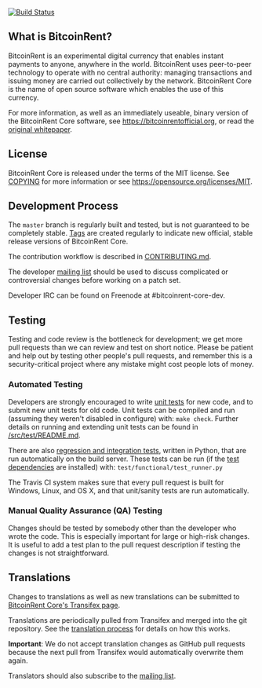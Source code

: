 [![Build Status](https://travis-ci.org/bitcoin/bitcoin.svg?branch=master)](https://travis-ci.org/bitcoin/bitcoin)





What is BitcoinRent?
----------------


BitcoinRent is an experimental digital currency that enables instant payments to
 anyone, anywhere in the world. BitcoinRent uses peer-to-peer technology to operate
 with no central authority: managing transactions and issuing money are carried
out collectively by the network. BitcoinRent Core is the name of open source
software which enables the use of this currency.

For more information, as well as an immediately useable, binary version of
the BitcoinRent Core software, see https://bitcoinrentofficial.org, or read the
[original whitepaper](https://bitcoinrentcore.org/bitcoinrent.pdf).

License
-------

BitcoinRent Core is released under the terms of the MIT license. See [COPYING](COPYING) for more
information or see https://opensource.org/licenses/MIT.

Development Process
-------------------

The `master` branch is regularly built and tested, but is not guaranteed to be
completely stable. [Tags](https://github.com/bitcoinrent/bitcoinrent/tags) are created
regularly to indicate new official, stable release versions of BitcoinRent Core.

The contribution workflow is described in [CONTRIBUTING.md](CONTRIBUTING.md).

The developer [mailing list](https://lists.linuxfoundation.org/mailman/listinfo/bitcoinrent-dev)
should be used to discuss complicated or controversial changes before working
on a patch set.

Developer IRC can be found on Freenode at #bitcoinrent-core-dev.

Testing
-------

Testing and code review is the bottleneck for development; we get more pull
requests than we can review and test on short notice. Please be patient and help out by testing
other people's pull requests, and remember this is a security-critical project where any mistake might cost people
lots of money.

### Automated Testing

Developers are strongly encouraged to write [unit tests](src/test/README.md) for new code, and to
submit new unit tests for old code. Unit tests can be compiled and run
(assuming they weren't disabled in configure) with: `make check`. Further details on running
and extending unit tests can be found in [/src/test/README.md](/src/test/README.md).

There are also [regression and integration tests](/test), written
in Python, that are run automatically on the build server.
These tests can be run (if the [test dependencies](/test) are installed) with: `test/functional/test_runner.py`

The Travis CI system makes sure that every pull request is built for Windows, Linux, and OS X, and that unit/sanity tests are run automatically.

### Manual Quality Assurance (QA) Testing

Changes should be tested by somebody other than the developer who wrote the
code. This is especially important for large or high-risk changes. It is useful
to add a test plan to the pull request description if testing the changes is
not straightforward.

Translations
------------

Changes to translations as well as new translations can be submitted to
[BitcoinRent Core's Transifex page](https://www.transifex.com/projects/p/bitcoinrent/).

Translations are periodically pulled from Transifex and merged into the git repository. See the
[translation process](doc/translation_process.md) for details on how this works.

**Important**: We do not accept translation changes as GitHub pull requests because the next
pull from Transifex would automatically overwrite them again.

Translators should also subscribe to the [mailing list](https://groups.google.com/forum/#!forum/bitcoinrent-translators).
